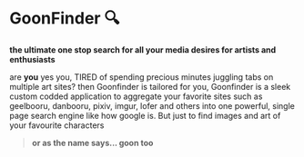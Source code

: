 # GoonFinder  🔍
**the ultimate one stop search for all your media desires for artists and enthusiasts**

are **you** yes you, TIRED of spending precious minutes juggling tabs on multiple art sites? then Goonfinder is tailored for you, Goonfinder  is a sleek custom codded application to aggregate your favorite sites such as geelbooru, danbooru, pixiv, imgur, lofer  and others into one powerful, single page search engine like how google is. But just to find images and art of your favourite characters 


> **or as the name says... goon too**
